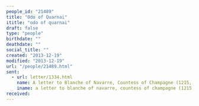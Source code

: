 ```yaml
---
people_id: "21489"
title: "Odo of Quarnai"
ititle: "odo of quarnai"
draft: false
type: "people"
birthdate: ""
deathdate: ""
social_title: ""
created: "2013-12-19"
modified: "2013-12-19"
url: "/people/21489.html"
sent:
  - url: letter/1334.html
    name: A letter to Blanche of Navarre, Countess of Champagne (1215, April)
    iname: a letter to blanche of navarre, countess of champagne (1215, april)
received:
---
```

